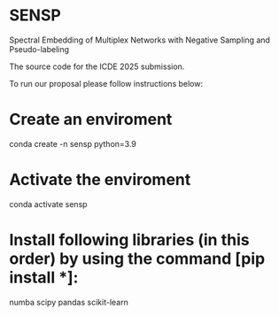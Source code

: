 # SENSP
Spectral Embedding of Multiplex Networks with Negative Sampling and Pseudo-labeling 

The source code for the ICDE 2025 submission.

To run our proposal please follow instructions below:

# Create an enviroment
conda create -n sensp python=3.9

# Activate the enviroment
conda activate sensp

# Install following libraries (in this order) by using the command [pip install *]:
numba
scipy
pandas
scikit-learn
